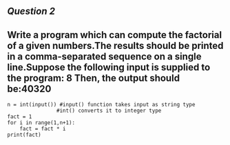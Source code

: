 *Question 2*
-------
Write a program which can compute the factorial of a given numbers.The results should be printed in a comma-separated sequence on a single line.Suppose the following input is supplied to the program: 8 Then, the output should be:40320
-------
```python3
n = int(input()) #input() function takes input as string type
                #int() converts it to integer type
fact = 1
for i in range(1,n+1):
    fact = fact * i
print(fact)
```
